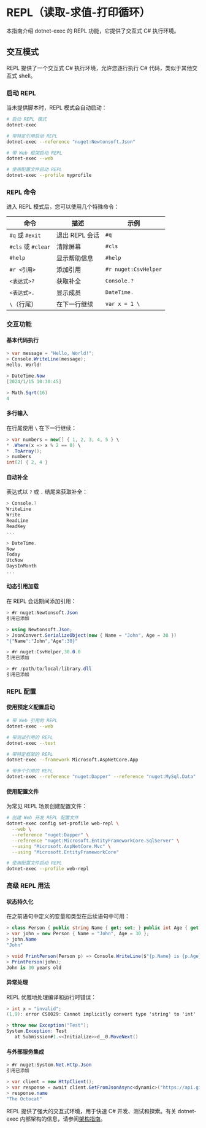 # REPL（读取-求值-打印循环）

本指南介绍 dotnet-exec 的 REPL 功能，它提供了交互式 C# 执行环境。

## 交互模式

REPL 提供了一个交互式 C# 执行环境，允许您逐行执行 C# 代码，类似于其他交互式 shell。

### 启动 REPL

当未提供脚本时，REPL 模式会自动启动：

```sh
# 启动 REPL 模式
dotnet-exec

# 带特定引用启动 REPL
dotnet-exec --reference "nuget:Newtonsoft.Json"

# 带 Web 框架启动 REPL
dotnet-exec --web

# 使用配置文件启动 REPL
dotnet-exec --profile myprofile
```

### REPL 命令

进入 REPL 模式后，您可以使用几个特殊命令：

| 命令 | 描述 | 示例 |
|------|------|------|
| `#q` 或 `#exit` | 退出 REPL 会话 | `#q` |
| `#cls` 或 `#clear` | 清除屏幕 | `#cls` |
| `#help` | 显示帮助信息 | `#help` |
| `#r <引用>` | 添加引用 | `#r nuget:CsvHelper` |
| `<表达式>?` | 获取补全 | `Console.?` |
| `<表达式>.` | 显示成员 | `DateTime.` |
| `\`（行尾） | 在下一行继续 | `var x = 1 \` |

### 交互功能

#### 基本代码执行

```csharp
> var message = "Hello, World!";
> Console.WriteLine(message);
Hello, World!

> DateTime.Now
[2024/1/15 10:30:45]

> Math.Sqrt(16)
4
```

#### 多行输入

在行尾使用 `\` 在下一行继续：

```csharp
> var numbers = new[] { 1, 2, 3, 4, 5 } \
* .Where(x => x % 2 == 0) \
* .ToArray();
> numbers
int[2] { 2, 4 }
```

#### 自动补全

表达式以 `?` 或 `.` 结尾来获取补全：

```csharp
> Console.?
WriteLine
Write
ReadLine
ReadKey
...

> DateTime.
Now
Today
UtcNow
DaysInMonth
...
```

#### 动态引用加载

在 REPL 会话期间添加引用：

```csharp
> #r nuget:Newtonsoft.Json
引用已添加

> using Newtonsoft.Json;
> JsonConvert.SerializeObject(new { Name = "John", Age = 30 })
"{"Name":"John","Age":30}"

> #r nuget:CsvHelper,30.0.0
引用已添加

> #r /path/to/local/library.dll
引用已添加
```

### REPL 配置

#### 使用预定义配置启动

```sh
# 带 Web 引用的 REPL
dotnet-exec --web

# 带测试引用的 REPL
dotnet-exec --test

# 带特定框架的 REPL
dotnet-exec --framework Microsoft.AspNetCore.App

# 带多个引用的 REPL
dotnet-exec --reference "nuget:Dapper" --reference "nuget:MySql.Data"
```

#### 使用配置文件

为常见 REPL 场景创建配置文件：

```sh
# 创建 Web 开发 REPL 配置文件
dotnet-exec config set-profile web-repl \
  --web \
  --reference "nuget:Dapper" \
  --reference "nuget:Microsoft.EntityFrameworkCore.SqlServer" \
  --using "Microsoft.AspNetCore.Mvc" \
  --using "Microsoft.EntityFrameworkCore"

# 使用配置文件启动 REPL
dotnet-exec --profile web-repl
```

### 高级 REPL 用法

#### 状态持久化

在之前语句中定义的变量和类型在后续语句中可用：

```csharp
> class Person { public string Name { get; set; } public int Age { get; set; } }
> var john = new Person { Name = "John", Age = 30 };
> john.Name
"John"

> void PrintPerson(Person p) => Console.WriteLine($"{p.Name} is {p.Age} years old");
> PrintPerson(john);
John is 30 years old
```

#### 异常处理

REPL 优雅地处理编译和运行时错误：

```csharp
> int x = "invalid";
(1,9): error CS0029: Cannot implicitly convert type 'string' to 'int'

> throw new Exception("Test");
System.Exception: Test
   at Submission#1.<<Initialize>>d__0.MoveNext()
```

#### 与外部服务集成

```csharp
> #r nuget:System.Net.Http.Json
引用已添加

> var client = new HttpClient();
> var response = await client.GetFromJsonAsync<dynamic>("https://api.github.com/users/octocat");
> response.name
"The Octocat"
```

REPL 提供了强大的交互式环境，用于快速 C# 开发、测试和探索。有关 dotnet-exec 内部架构的信息，请参阅[架构指南](architecture.md)。

